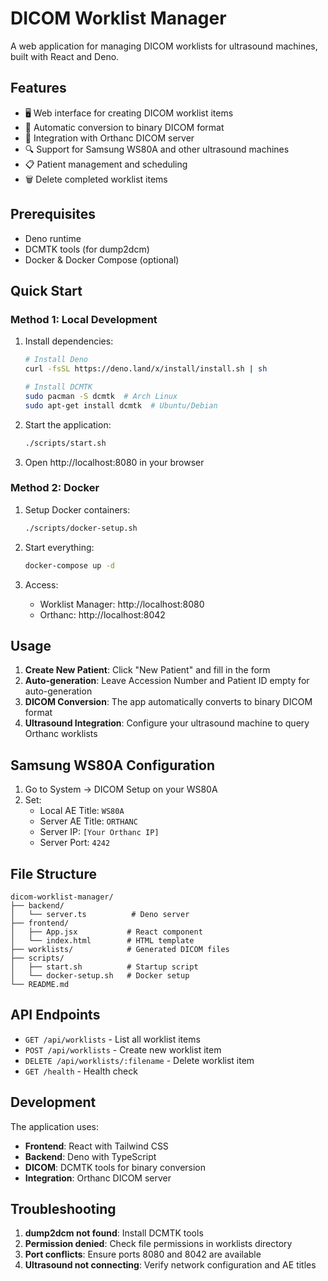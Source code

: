 # DICOM Worklist Manager

A web application for managing DICOM worklists for ultrasound machines, built with React and Deno.

## Features

- 🖥️ Web interface for creating DICOM worklist items
- 🔄 Automatic conversion to binary DICOM format
- 🏥 Integration with Orthanc DICOM server
- 🔍 Support for Samsung WS80A and other ultrasound machines
- 📋 Patient management and scheduling
- 🗑️ Delete completed worklist items

## Prerequisites

- Deno runtime
- DCMTK tools (for dump2dcm)
- Docker & Docker Compose (optional)

## Quick Start

### Method 1: Local Development

1. Install dependencies:
   ```bash
   # Install Deno
   curl -fsSL https://deno.land/x/install/install.sh | sh
   
   # Install DCMTK
   sudo pacman -S dcmtk  # Arch Linux
   sudo apt-get install dcmtk  # Ubuntu/Debian
   ```

2. Start the application:
   ```bash
   ./scripts/start.sh
   ```

3. Open http://localhost:8080 in your browser

### Method 2: Docker

1. Setup Docker containers:
   ```bash
   ./scripts/docker-setup.sh
   ```

2. Start everything:
   ```bash
   docker-compose up -d
   ```

3. Access:
   - Worklist Manager: http://localhost:8080
   - Orthanc: http://localhost:8042

## Usage

1. **Create New Patient**: Click "New Patient" and fill in the form
2. **Auto-generation**: Leave Accession Number and Patient ID empty for auto-generation
3. **DICOM Conversion**: The app automatically converts to binary DICOM format
4. **Ultrasound Integration**: Configure your ultrasound machine to query Orthanc worklists

## Samsung WS80A Configuration

1. Go to System → DICOM Setup on your WS80A
2. Set:
   - Local AE Title: `WS80A`
   - Server AE Title: `ORTHANC`
   - Server IP: `[Your Orthanc IP]`
   - Server Port: `4242`

## File Structure

```
dicom-worklist-manager/
├── backend/
│   └── server.ts          # Deno server
├── frontend/
│   ├── App.jsx           # React component
│   └── index.html        # HTML template
├── worklists/            # Generated DICOM files
├── scripts/
│   ├── start.sh          # Startup script
│   └── docker-setup.sh   # Docker setup
└── README.md
```

## API Endpoints

- `GET /api/worklists` - List all worklist items
- `POST /api/worklists` - Create new worklist item
- `DELETE /api/worklists/:filename` - Delete worklist item
- `GET /health` - Health check

## Development

The application uses:
- **Frontend**: React with Tailwind CSS
- **Backend**: Deno with TypeScript
- **DICOM**: DCMTK tools for binary conversion
- **Integration**: Orthanc DICOM server

## Troubleshooting

1. **dump2dcm not found**: Install DCMTK tools
2. **Permission denied**: Check file permissions in worklists directory
3. **Port conflicts**: Ensure ports 8080 and 8042 are available
4. **Ultrasound not connecting**: Verify network configuration and AE titles
